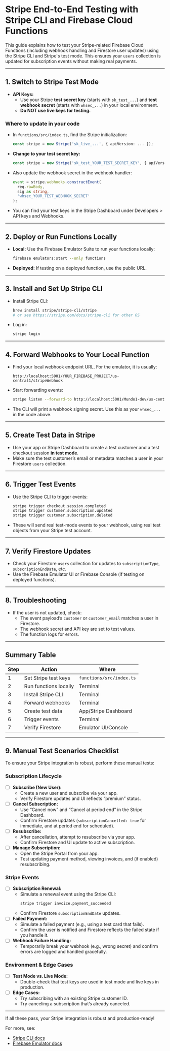 # Stripe End-to-End Testing with Stripe CLI and Firebase Cloud Functions

This guide explains how to test your Stripe-related Firebase Cloud Functions (including webhook handling and Firestore user updates) using the Stripe CLI and Stripe's test mode. This ensures your `users` collection is updated for subscription events without making real payments.

---

## 1. Switch to Stripe Test Mode

- **API Keys:**
  - Use your Stripe **test secret key** (starts with `sk_test_...`) and **test webhook secret** (starts with `whsec_...`) in your local environment.
  - **Do NOT use live keys for testing.**

### Where to update in your code
- In `functions/src/index.ts`, find the Stripe initialization:
  ```typescript
  const stripe = new Stripe('sk_live_...', { apiVersion: ... });
  ```
- **Change to your test secret key:**
  ```typescript
  const stripe = new Stripe('sk_test_YOUR_TEST_SECRET_KEY', { apiVersion: ... });
  ```
- Also update the webhook secret in the webhook handler:
  ```typescript
  event = stripe.webhooks.constructEvent(
    req.rawBody,
    sig as string,
    'whsec_YOUR_TEST_WEBHOOK_SECRET'
  );
  ```
- You can find your test keys in the Stripe Dashboard under Developers > API keys and Webhooks.

---

## 2. Deploy or Run Functions Locally

- **Local:** Use the Firebase Emulator Suite to run your functions locally:
  ```sh
  firebase emulators:start --only functions
  ```
- **Deployed:** If testing on a deployed function, use the public URL.

---

## 3. Install and Set Up Stripe CLI

- Install Stripe CLI:
  ```sh
  brew install stripe/stripe-cli/stripe
  # or see https://stripe.com/docs/stripe-cli for other OS
  ```
- Log in:
  ```sh
  stripe login
  ```

---

## 4. Forward Webhooks to Your Local Function

- Find your local webhook endpoint URL. For the emulator, it is usually:
  ```
  http://localhost:5001/YOUR_FIREBASE_PROJECT/us-central1/stripeWebhook
  ```
- Start forwarding events:
  ```sh
  stripe listen --forward-to http://localhost:5001/Mundo1-dev/us-central1/stripeWebhook
  ```
- The CLI will print a webhook signing secret. Use this as your `whsec_...` in the code above.

---

## 5. Create Test Data in Stripe

- Use your app or Stripe Dashboard to create a test customer and a test checkout session **in test mode**.
- Make sure the test customer’s email or metadata matches a user in your Firestore `users` collection.

---

## 6. Trigger Test Events

- Use the Stripe CLI to trigger events:
  ```sh
  stripe trigger checkout.session.completed
  stripe trigger customer.subscription.updated
  stripe trigger customer.subscription.deleted
  ```
- These will send real test-mode events to your webhook, using real test objects from your Stripe test account.

---

## 7. Verify Firestore Updates

- Check your Firestore `users` collection for updates to `subscriptionType`, `subscriptionEndDate`, etc.
- Use the Firebase Emulator UI or Firebase Console (if testing on deployed functions).

---

## 8. Troubleshooting

- If the user is not updated, check:
  - The event payload’s `customer` or `customer_email` matches a user in Firestore.
  - The webhook secret and API key are set to test values.
  - The function logs for errors.

---

## Summary Table
| Step | Action | Where |
|------|--------|-------|
| 1    | Set Stripe test keys | `functions/src/index.ts` |
| 2    | Run functions locally | Terminal |
| 3    | Install Stripe CLI | Terminal |
| 4    | Forward webhooks | Terminal |
| 5    | Create test data | App/Stripe Dashboard |
| 6    | Trigger events | Terminal |
| 7    | Verify Firestore | Emulator UI/Console |

---

## 9. Manual Test Scenarios Checklist

To ensure your Stripe integration is robust, perform these manual tests:

### Subscription Lifecycle
- [ ] **Subscribe (New User):**
  - Create a new user and subscribe via your app.
  - Verify Firestore updates and UI reflects “premium” status.
- [ ] **Cancel Subscription:**
  - Use “Cancel now” and “Cancel at period end” in the Stripe Dashboard.
  - Confirm Firestore updates (`subscriptionCancelled: true` for immediate, and at period end for scheduled).
- [ ] **Resubscribe:**
  - After cancellation, attempt to resubscribe via your app.
  - Confirm Firestore and UI update to active subscription.
- [ ] **Manage Subscription:**
  - Open the Stripe Portal from your app.
  - Test updating payment method, viewing invoices, and (if enabled) resubscribing.

### Stripe Events
- [ ] **Subscription Renewal:**
  - Simulate a renewal event using the Stripe CLI:
    ```sh
    stripe trigger invoice.payment_succeeded
    ```
  - Confirm Firestore `subscriptionEndDate` updates.
- [ ] **Failed Payment:**
  - Simulate a failed payment (e.g., using a test card that fails).
  - Confirm the user is notified and Firestore reflects the failed state if you handle it.
- [ ] **Webhook Failure Handling:**
  - Temporarily break your webhook (e.g., wrong secret) and confirm errors are logged and handled gracefully.

### Environment & Edge Cases
- [ ] **Test Mode vs. Live Mode:**
  - Double-check that test keys are used in test mode and live keys in production.
- [ ] **Edge Cases:**
  - Try subscribing with an existing Stripe customer ID.
  - Try canceling a subscription that’s already canceled.

---

If all these pass, your Stripe integration is robust and production-ready!

For more, see:
- [Stripe CLI docs](https://stripe.com/docs/stripe-cli)
- [Firebase Emulator docs](https://firebase.google.com/docs/emulator-suite)
